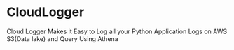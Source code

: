 # CloudLogger
Cloud Logger Makes it Easy to Log all your Python Application Logs on AWS S3(Data lake) and Query Using Athena 
